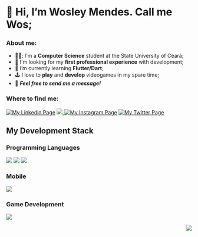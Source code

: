 # 👋 Hi, I’m Wosley Mendes. Call me Wos;

### About me:
- 👨‍🎓: I'm a **Computer Science** student at the State University of Ceará;
- 👀 I'm looking for my **first professional experience** with development;
- 🌱 I’m currently learning **Flutter/Dart**;
- 🕹️ I love to **play** and **develop** videogames in my spare time;
- 💬 **_Feel free to send me a message!_**

### Where to find me:
<a href='https://www.linkedin.com/in/wosley-mendes-rocha-405159a2'> <img alt='My Linkedin Page' src="https://img.icons8.com/color/48/000000/linkedin.png"/></a>
<a href='mailto:wosleymr@gmail.com"'> <img src="https://img.icons8.com/fluency/48/000000/gmail.png"/> </a>
<a href='https://www.instagram.com/wosmendes/'><img alt='My Instagram Page' src="https://img.icons8.com/fluency/48/000000/instagram-new.png"/></a>
<a href='https://twitter.com/wos_mendes'><img alt='My Twitter Page' src="https://img.icons8.com/color/48/000000/twitter--v1.png"/></a>

## My Development Stack

### Programming Languages
<img src="https://img.icons8.com/color/50/000000/c-programming.png"/> <img src="https://img.icons8.com/color/50/000000/c-sharp-logo-2.png"/> <img src="https://img.icons8.com/color/48/000000/java-coffee-cup-logo--v1.png"/>

### Mobile
<img src="https://img.icons8.com/fluency/50/000000/flutter.png"/>

### Game Development
<img src="https://img.icons8.com/ios-filled/50/000000/unity.png"/>

<p align="right">
  <a href="#">
      <img src="https://visitor-badge.glitch.me/badge?page_id=wosmendes.wosmendes"/>
   </a>
</p>

<!---
WosMendes/WosMendes is a ✨ special ✨ repository because its `README.md` (this file) appears on your GitHub profile.
You can click the Preview link to take a look at your changes.
--->

